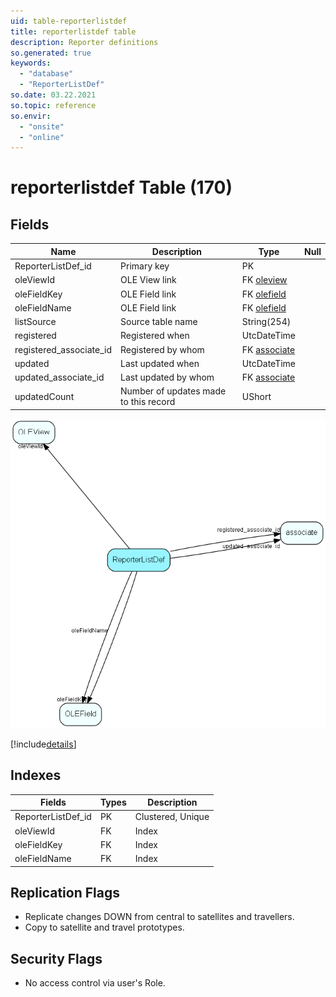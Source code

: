 ```yaml
---
uid: table-reporterlistdef
title: reporterlistdef table
description: Reporter definitions
so.generated: true
keywords:
  - "database"
  - "ReporterListDef"
so.date: 03.22.2021
so.topic: reference
so.envir:
  - "onsite"
  - "online"
---
```


# reporterlistdef Table (170)

## Fields

| Name | Description | Type | Null |
|------|-------------|------|:----:|
|ReporterListDef\_id|Primary key|PK| |
|oleViewId|OLE View link|FK [oleview](oleview.md)| |
|oleFieldKey|OLE Field link|FK [olefield](olefield.md)| |
|oleFieldName|OLE Field link|FK [olefield](olefield.md)| |
|listSource|Source table name|String(254)| |
|registered|Registered when|UtcDateTime| |
|registered\_associate\_id|Registered by whom|FK [associate](associate.md)| |
|updated|Last updated when|UtcDateTime| |
|updated\_associate\_id|Last updated by whom|FK [associate](associate.md)| |
|updatedCount|Number of updates made to this record|UShort| |


![ReporterListDef table relationship diagram](./media/ReporterListDef.png)

[!include[details](./includes/ReporterListDef.md)]

## Indexes

| Fields | Types | Description |
|--------|-------|-------------|
|ReporterListDef\_id |PK |Clustered, Unique |
|oleViewId |FK |Index |
|oleFieldKey |FK |Index |
|oleFieldName |FK |Index |

## Replication Flags

* Replicate changes DOWN from central to satellites and travellers.
* Copy to satellite and travel prototypes.

## Security Flags

* No access control via user's Role.

